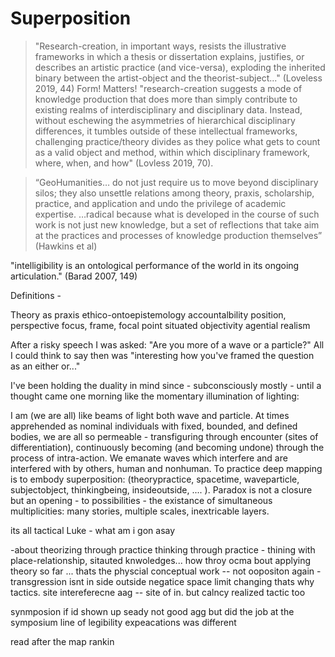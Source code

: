 # Superposition 

>"Research-creation, in important ways, resists the illustrative frameworks in which a thesis or dissertation explains, justifies, or describes an artistic practice (and vice-versa), exploding the inherited binary between the artist-object and the theorist-subject..." (Loveless 2019, 44) Form! Matters!
>"research-creation suggests a mode of knowledge production that does more than simply contribute to existing realms of interdisciplinary and disciplinary data. Instead, without eschewing the asymmetries of hierarchical disciplinary differences, it tumbles outside of these intellectual frameworks, challenging practice/theory divides as they police what gets to count as a valid object and method, within which disciplinary framework, where, when, and how" (Lovless 2019, 70). 

>“GeoHumanities… do not just require us to move beyond disciplinary silos; they also unsettle relations among theory, praxis, scholarship, practice, and application and undo the privilege of academic expertise. …radical because what is developed in the course of such work is not just new knowledge, but a set of reflections that take aim at the practices and processes of knowledge production themselves” (Hawkins et al)

"intelligibility is an ontological performance of the world in its ongoing articulation." (Barad 2007, 149)


Definitions - 

Theory as praxis 
ethico-ontoepistemology 
accountalbility 
position, perspective
focus, frame, focal point
situated objectivity 
agential realism 


After a risky speech I was asked: "Are you more of a wave or a particle?" All I could think to say then was "interesting how you've framed the question as an either or..." 

I've been holding the duality in mind since - subconsciously mostly - until a thought came one morning like the momentary illumination of lighting:

I am (we are all) like beams of light both wave and particle. At times apprehended as nominal individuals with fixed, bounded, and defined bodies, we are all so permeable - transfiguring through encounter (sites of differentiation), continuously becoming (and becoming undone) through the process of intra-action. We emanate waves which interfere and are interfered with by others, human and nonhuman. To practice deep mapping is to embody superposition: (theorypractice, spacetime, waveparticle, subjectobject, thinkingbeing, insideoutside,  .... ). Paradox is not a closure but an opening - to possibilities - the existance of simultaneous multiplicities: many stories, multiple scales, inextricable layers.



its all tactical Luke - what am i gon asay 


-about theorizing through practice thinking through practice - thining with place-relationship, sitauted knwoledges... how throy ocma bout applying theory so far ... thats the physcial conceptual work -- not oopositon again - transgression isnt in side outside negatice space limit changing thats why tactics. site intereferecne aag -- site of in. but calncy realized tactic too

synmposion 
if id shown up seady 
not good agg but did the job at the symposium 
line of legibility expeacations was different 

read after the map rankin 